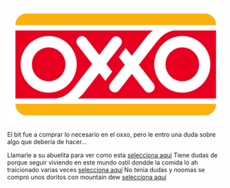 [//]: # (Por: Martin Vega)
[//]: # (agregar la historia, para ir a: )

![](1200px-Oxxo_Logo.svg.png)

El bit fue a comprar lo necesario en el oxxo, pero le entro una duda sobre algo que deberia de hacer...


Llamarle a su abuelita para ver como esta [selecciona aquí](hablarle-a-su-abuela.md)
Tiene dudas de porque seguir viviendo en este mundo ostil dondde la comida lo ah traicionado varias veces [selecciona aquí](tengo-dudas-de-porque-vivir.md)
No tenia dudas y noomas se compro unos doritos con mountain dew [selecciona aquí](compre-unos-doritos-con-Mountain-Dew.md)

[//]: # (hablarle-a-su-abuela.md)
[//]: # (tengo-dudas-de-porque-vivir.md)
[//]: # (compre-unos-doritos-con-Mountain-Dew.md)
